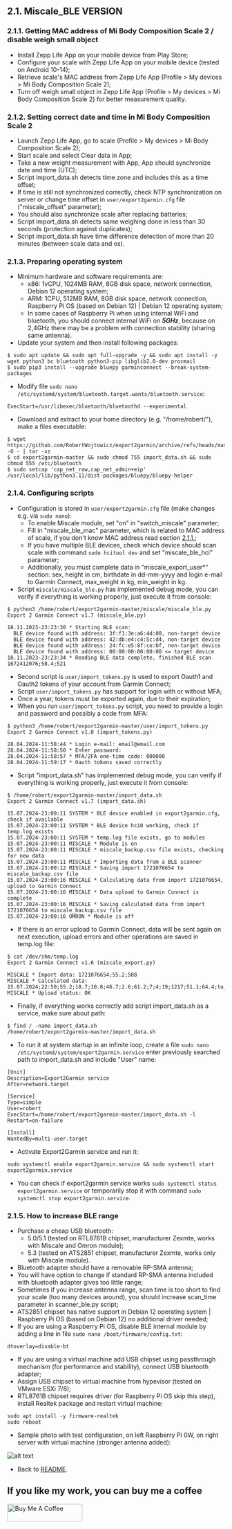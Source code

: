 ## 2.1. Miscale_BLE VERSION

### 2.1.1. Getting MAC address of Mi Body Composition Scale 2 / disable weigh small object
- Install Zepp Life App on your mobile device from Play Store;
- Configure your scale with Zepp Life App on your mobile device (tested on Android 10-14);
- Retrieve scale's MAC address from Zepp Life App (Profile > My devices > Mi Body Composition Scale 2);
- Turn off weigh small object in Zepp Life App (Profile > My devices > Mi Body Composition Scale 2) for better measurement quality.

### 2.1.2. Setting correct date and time in Mi Body Composition Scale 2
- Launch Zepp Life App, go to scale (Profile > My devices > Mi Body Composition Scale 2);
- Start scale and select Clear data in App;
- Take a new weight measurement with App, App should synchronize date and time (UTC);
- Script import_data.sh detects time zone and includes this as a time offset;
- If time is still not synchronized correctly, check NTP synchronization on server or change time offset in `user/export2garmin.cfg` file ("miscale_offset" parameter);
- You should also synchronize scale after replacing batteries;
- Script import_data.sh detects same weighing done in less than 30 seconds (protection against duplicates);
- Script import_data.sh have time difference detection of more than 20 minutes (between scale data and os).

### 2.1.3. Preparing operating system
- Minimum hardware and software requirements are:
  - x86: 1vCPU, 1024MB RAM, 8GB disk space, network connection, Debian 12 operating system;
  - ARM: 1CPU, 512MB RAM, 8GB disk space, network connection, Raspberry Pi OS (based on Debian 12) | Debian 12 operating system;
  - In some cases of Raspberry Pi when using internal WiFi and bluetooth, you should connect internal WiFi on **_5GHz_**, because on 2,4GHz there may be a problem with connection stability (sharing same antenna).
- Update your system and then install following packages:
```
$ sudo apt update && sudo apt full-upgrade -y && sudo apt install -y wget python3 bc bluetooth python3-pip libglib2.0-dev procmail
$ sudo pip3 install --upgrade bluepy garminconnect --break-system-packages
```
- Modify file `sudo nano /etc/systemd/system/bluetooth.target.wants/bluetooth.service`:
```
ExecStart=/usr/libexec/bluetooth/bluetoothd --experimental
```
- Download and extract to your home directory (e.g. "/home/robert/"), make a files executable:
```
$ wget https://github.com/RobertWojtowicz/export2garmin/archive/refs/heads/master.tar.gz -O - | tar -xz
$ cd export2garmin-master && sudo chmod 755 import_data.sh && sudo chmod 555 /etc/bluetooth
$ sudo setcap 'cap_net_raw,cap_net_admin+eip' /usr/local/lib/python3.11/dist-packages/bluepy/bluepy-helper
```

### 2.1.4. Configuring scripts
- Configuration is stored in `user/export2garmin.cfg` file (make changes e.g. via `sudo nano`):
  - To enable Miscale module, set "on" in "switch_miscale" parameter;
  - Fill in "miscale_ble_mac" parameter, which is related to MAC address of scale, if you don't know MAC address read section [2.1.1.](https://github.com/RobertWojtowicz/export2garmin/blob/master/manuals/Miscale_BLE.md#211-getting-mac-address-of-mi-body-composition-scale-2--disable-weigh-small-object);
  - If you have multiple BLE devices, check which device should scan scale with command `sudo hcitool dev` and set "miscale_ble_hci" parameter;
  - Additionally, you must complete data in "miscale_export_user*" section: sex, height in cm, birthdate in dd-mm-yyyy and login e-mail to Garmin Connect, max_weight in kg, min_weight in kg.
- Script `miscale/miscale_ble.py` has implemented debug mode, you can verify if everything is working properly, just execute it from console:
```
$ python3 /home/robert/export2garmin-master/miscale/miscale_ble.py
Export 2 Garmin Connect v1.7 (miscale_ble.py)

18.11.2023-23:23:30 * Starting BLE scan:
  BLE device found with address: 3f:f1:3e:a6:4d:00, non-target device
  BLE device found with address: 42:db:e4:c4:5c:d4, non-target device
  BLE device found with address: 24:fc:e5:8f:ce:bf, non-target device
  BLE device found with address: 00:00:00:00:00:00 <= target device
18.11.2023-23:23:34 * Reading BLE data complete, finished BLE scan
1672412076;58.4;521
```
- Second script is `user/import_tokens.py` is used to export Oauth1 and Oauth2 tokens of your account from Garmin Connect;
- Script `user/import_tokens.py` has support for login with or without MFA;
- Once a year, tokens must be exported again, due to their expiration;
- When you run `user/import_tokens.py` script, you need to provide a login and password and possibly a code from MFA:
```
$ python3 /home/robert/export2garmin-master/user/import_tokens.py
Export 2 Garmin Connect v1.0 (import_tokens.py)

28.04.2024-11:58:44 * Login e-mail: email@email.com
28.04.2024-11:58:50 * Enter password:
28.04.2024-11:58:57 * MFA/2FA one-time code: 000000
28.04.2024-11:59:17 * Oauth tokens saved correctly
```
- Script "import_data.sh" has implemented debug mode, you can verify if everything is working properly, just execute it from console:
```
$ /home/robert/export2garmin-master/import_data.sh
Export 2 Garmin Connect v1.7 (import_data.sh)

15.07.2024-23:00:11 SYSTEM * BLE device enabled in export2garmin.cfg, check if available
15.07.2024-23:00:11 SYSTEM * BLE device hci0 working, check if temp.log exists
15.07.2024-23:00:11 SYSTEM * temp.log file exists, go to modules
15.07.2024-23:00:11 MISCALE * Module is on
15.07.2024-23:00:11 MISCALE * miscale_backup.csv file exists, checking for new data
15.07.2024-23:00:11 MISCALE * Importing data from a BLE scanner
15.07.2024-23:00:12 MISCALE * Saving import 1721076654 to miscale_backup.csv file
15.07.2024-23:00:16 MISCALE * Calculating data from import 1721076654, upload to Garmin Connect
15.07.2024-23:00:16 MISCALE * Data upload to Garmin Connect is complete
15.07.2024-23:00:16 MISCALE * Saving calculated data from import 1721076654 to miscale_backup.csv file
15.07.2024-23:00:16 OMRON * Module is off
```
- If there is an error upload to Garmin Connect, data will be sent again on next execution, upload errors and other operations are saved in temp.log file:
```
$ cat /dev/shm/temp.log
Export 2 Garmin Connect v1.6 (miscale_export.py)

MISCALE * Import data: 1721076654;55.2;508
MISCALE * Calculated data: 15.07.2024;22:50;55.2;18.7;10.8;46.7;2.6;61.2;7;4;19;1217;51.1;64.4;to_gain:6.8;23.4;508;email@email.com;15.07.2024;23:00
MISCALE * Upload status: OK
```
- Finally, if everything works correctly add script import_data.sh as a service, make sure about path:
```
$ find / -name import_data.sh
/home/robert/export2garmin-master/import_data.sh
```
- To run it at system startup in an infinite loop, create a file `sudo nano /etc/systemd/system/export2garmin.service` enter previously searched path to import_data.sh and include "User" name:
```
[Unit]
Description=Export2Garmin service
After=network.target

[Service]
Type=simple
User=robert
ExecStart=/home/robert/export2garmin-master/import_data.sh -l
Restart=on-failure

[Install]
WantedBy=multi-user.target
```
- Activate Export2Garmin service and run it:
```
sudo systemctl enable export2garmin.service && sudo systemctl start export2garmin.service
```
- You can check if export2garmin service works `sudo systemctl status export2garmin.service` or temporarily stop it with command `sudo systemctl stop export2garmin.service`.

### 2.1.5. How to increase BLE range
- Purchase a cheap USB bluetooth:
  - 5.0/5.1 (tested on RTL8761B chipset, manufacturer Zexmte, works with Miscale and Omron module);
  - 5.3 (tested on ATS2851 chipset, manufacturer Zexmte, works only with Miscale module).
- Bluetooth adapter should have a removable RP-SMA antenna;
- You will have option to change if standard RP-SMA antenna included with bluetooth adapter gives too little range;
- Sometimes if you increase antenna range, scan time is too short to find your scale (too many devices around), you should increase scan_time parameter in scanner_ble.py script;
- ATS2851 chipset has native support in Debian 12 operating system | Raspberry Pi OS (based on Debian 12) no additional driver needed;
- If you are using a Raspberry Pi OS, disable BLE internal module by adding a line in file `sudo nano /boot/firmware/config.txt`:
```
dtoverlay=disable-bt
```
- If you are using a virtual machine add USB chipset using passthrough mechanism (for performance and stability), connect USB bluetooth adapter;
- Assign USB chipset to virtual machine from hypevisor (tested on VMware ESXi 7/8);
- RTL8761B chipset requires driver (for Raspberry Pi OS skip this step), install Realtek package and restart virtual machine:
```
sudo apt install -y firmware-realtek
sudo reboot
```
- Sample photo with test configuration, on left Raspberry Pi 0W, on right server with virtual machine (stronger antenna added):

![alt text](https://github.com/RobertWojtowicz/export2garmin/blob/master/manuals/usb.jpg)
- Back to [README](https://github.com/RobertWojtowicz/export2garmin/blob/master/README.md).

## If you like my work, you can buy me a coffee
<a href="https://www.buymeacoffee.com/RobertWojtowicz" target="_blank"><img src="https://cdn.buymeacoffee.com/buttons/default-orange.png" alt="Buy Me A Coffee" height="41" width="174"></a>